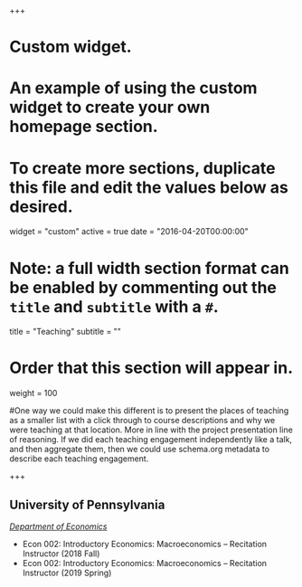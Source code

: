 +++
# Custom widget.
# An example of using the custom widget to create your own homepage section.
# To create more sections, duplicate this file and edit the values below as desired.
widget = "custom"
active = true
date = "2016-04-20T00:00:00"

# Note: a full width section format can be enabled by commenting out the `title` and `subtitle` with a `#`.
title = "Teaching"
subtitle = ""


# Order that this section will appear in.
weight = 100

#One way we could make this different is to present the places of teaching as a smaller list with a click through to course descriptions and why we were teaching at that location. More in line with the project presentation line of reasoning. If we did each teaching engagement independently like a talk, and then aggregate them, then we could use schema.org metadata to describe each teaching engagement.

+++
<h2>University of Pennsylvania</h2>

_[Department of Economics](https://economics.sas.upenn.edu/)_

+ Econ 002: Introductory Economics: Macroeconomics – Recitation Instructor (2018 Fall)
+ Econ 002: Introductory Economics: Macroeconomics – Recitation Instructor (2019 Spring)
